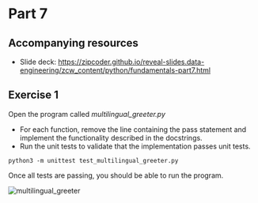 # Part 7

## Accompanying resources
* Slide deck: https://zipcoder.github.io/reveal-slides.data-engineering/zcw_content/python/fundamentals-part7.html

## Exercise 1

Open the program called *multilingual_greeter.py*

* For each function, remove the line containing the pass statement and implement the functionality described in the docstrings.
* Run the unit tests to validate that the implementation passes unit tests.

```
python3 -m unittest test_multilingual_greeter.py
```

Once all tests are passing, you should be able to run the program.

![multilingual_greeter](multilingual_greeter_sample.gif)

